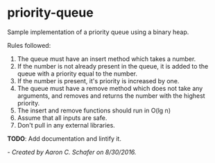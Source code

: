 # priority-queue
Sample implementation of a priority queue using a binary heap.

Rules followed:

1. The queue must have an insert method which takes a number.
2. If the number is not already present in the queue, it is added to the queue with a priority equal to the number.
3. If the number is present, it's priority is increased by one.
4. The queue must have a remove method which does not take any arguments, and removes and returns the number with the highest priority.
5. The insert and remove functions should run in O(lg n)
6. Assume that all inputs are safe.
7. Don't pull in any external libraries.

**TODO**: Add documentation and lintify it.

*- Created by Aaron C. Schafer on 8/30/2016.*
